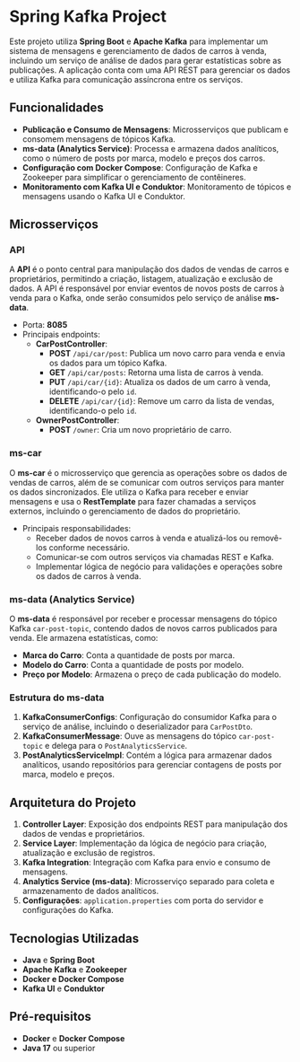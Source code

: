 # Spring Kafka Project

Este projeto utiliza **Spring Boot** e **Apache Kafka** para implementar um sistema de mensagens e gerenciamento de dados de carros à venda, incluindo um serviço de análise de dados para gerar estatísticas sobre as publicações. A aplicação conta com uma API REST para gerenciar os dados e utiliza Kafka para comunicação assíncrona entre os serviços.

## Funcionalidades

- **Publicação e Consumo de Mensagens**: Microsserviços que publicam e consomem mensagens de tópicos Kafka.
- **ms-data (Analytics Service)**: Processa e armazena dados analíticos, como o número de posts por marca, modelo e preços dos carros.
- **Configuração com Docker Compose**: Configuração de Kafka e Zookeeper para simplificar o gerenciamento de contêineres.
- **Monitoramento com Kafka UI e Conduktor**: Monitoramento de tópicos e mensagens usando o Kafka UI e Conduktor.

## Microsserviços

### API

A **API** é o ponto central para manipulação dos dados de vendas de carros e proprietários, permitindo a criação, listagem, atualização e exclusão de dados. A API é responsável por enviar eventos de novos posts de carros à venda para o Kafka, onde serão consumidos pelo serviço de análise **ms-data**.

- Porta: **8085**
- Principais endpoints:
  - **CarPostController**:
    - **POST** `/api/car/post`: Publica um novo carro para venda e envia os dados para um tópico Kafka.
    - **GET** `/api/car/posts`: Retorna uma lista de carros à venda.
    - **PUT** `/api/car/{id}`: Atualiza os dados de um carro à venda, identificando-o pelo `id`.
    - **DELETE** `/api/car/{id}`: Remove um carro da lista de vendas, identificando-o pelo `id`.
  - **OwnerPostController**:
    - **POST** `/owner`: Cria um novo proprietário de carro.

### ms-car

O **ms-car** é o microsserviço que gerencia as operações sobre os dados de vendas de carros, além de se comunicar com outros serviços para manter os dados sincronizados. Ele utiliza o Kafka para receber e enviar mensagens e usa o **RestTemplate** para fazer chamadas a serviços externos, incluindo o gerenciamento de dados do proprietário.

- Principais responsabilidades:
  - Receber dados de novos carros à venda e atualizá-los ou removê-los conforme necessário.
  - Comunicar-se com outros serviços via chamadas REST e Kafka.
  - Implementar lógica de negócio para validações e operações sobre os dados de carros à venda.

### ms-data (Analytics Service)

O **ms-data** é responsável por receber e processar mensagens do tópico Kafka `car-post-topic`, contendo dados de novos carros publicados para venda. Ele armazena estatísticas, como:

- **Marca do Carro**: Conta a quantidade de posts por marca.
- **Modelo do Carro**: Conta a quantidade de posts por modelo.
- **Preço por Modelo**: Armazena o preço de cada publicação do modelo.

### Estrutura do ms-data

1. **KafkaConsumerConfigs**: Configuração do consumidor Kafka para o serviço de análise, incluindo o deserializador para `CarPostDto`.
2. **KafkaConsumerMessage**: Ouve as mensagens do tópico `car-post-topic` e delega para o `PostAnalyticsService`.
3. **PostAnalyticsServiceImpl**: Contém a lógica para armazenar dados analíticos, usando repositórios para gerenciar contagens de posts por marca, modelo e preços.

## Arquitetura do Projeto

1. **Controller Layer**: Exposição dos endpoints REST para manipulação dos dados de vendas e proprietários.
2. **Service Layer**: Implementação da lógica de negócio para criação, atualização e exclusão de registros.
3. **Kafka Integration**: Integração com Kafka para envio e consumo de mensagens.
4. **Analytics Service (ms-data)**: Microsserviço separado para coleta e armazenamento de dados analíticos.
5. **Configurações**: `application.properties` com porta do servidor e configurações do Kafka.

## Tecnologias Utilizadas

- **Java** e **Spring Boot**
- **Apache Kafka** e **Zookeeper**
- **Docker e Docker Compose**
- **Kafka UI** e **Conduktor**

## Pré-requisitos

- **Docker** e **Docker Compose**
- **Java 17** ou superior
